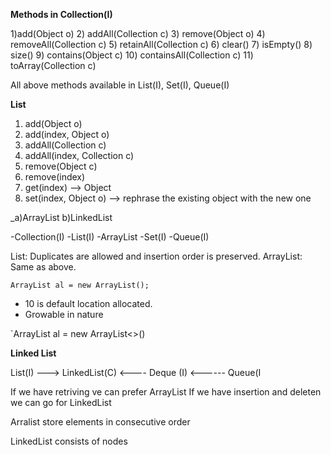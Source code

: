 **Methods in Collection(I)**

1)add(Object o)
2) addAll(Collection c)
3) remove(Object o)
4) removeAll(Collection c)
5) retainAll(Collection c)
6) clear()
7) isEmpty()
8) size()
9) contains(Object c)
10) containsAll(Collection c)
11) toArray(Collection c)

All above methods available in List(I), Set(I), Queue(I)

**List**



1) add(Object o)
2) add(index, Object o)
3) addAll(Collection c)
4) addAll(index, Collection c)
5) remove(Object c)
6) remove(index)
7) get(index) --> Object
8) set(index, Object o) --> rephrase the existing object with the new one

_a)ArrayList
b)LinkedList


-Collection(I)
    -List(I)
        -ArrayList
    -Set(I)
    -Queue(I)


List: Duplicates are allowed and insertion order is preserved.
ArrayList: Same as above.

`ArrayList al = new ArrayList();
`
- 10 is default location allocated.
- Growable in nature

`ArrayList<String> al = new ArrayList<>()

**Linked List**


List(I) ---> LinkedList(C) <---- Deque (I) <------ Queue(I

If we have retriving ve can prefer ArrayList
If we have insertion and deleten we can go for LinkedList

Arralist store elements in consecutive order

LinkedList consists of nodes

